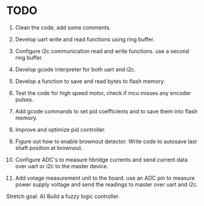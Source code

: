 # TODO
1) Clean the code, add some comments.

2) Develop uart write and read functions using ring buffer.

3) Configure i2c communication read and write functions. use a second ring buffer.

4) Develop gcode interpreter for both uart and i2c.

5) Develop a function to save and read bytes to flash memory.

6) Test the code for high speed motor, check if mcu misses any encoder pulses.

7) Add gcode commands to set pid coefficients and to save them into flash memory.

8) Improve and optimize pid controller.

9) Figure out how to enable brownout detector. Write code to autosave last shaft position at brownout.

10) Configure ADC's to measure hbridge currents and send current data over uart or i2c to the master device.

11) Add votage measurement unit to the board. use an ADC pin to measure power supply voltage and send the readings to master over uart and i2c.

Stretch goal:
A) Build a fuzzy logic controller.


